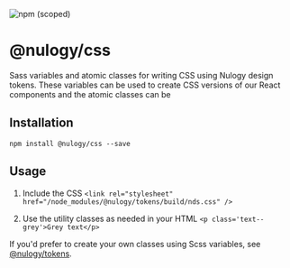 ![npm (scoped)](https://img.shields.io/npm/v/@nulogy/css.svg?color=blue)

# @nulogy/css
Sass variables and atomic classes for writing CSS using Nulogy design tokens. These variables can be used to create CSS versions of our React components and the atomic classes can be 

## Installation 
`npm install @nulogy/css --save`

## Usage
1. Include the CSS 
`<link rel="stylesheet" href="/node_modules/@nulogy/tokens/build/nds.css" />`

2. Use the utility classes as needed in your HTML
`<p class='text--grey'>Grey text</p>`

If you'd prefer to create your own classes using Scss variables, see [@nulogy/tokens](https://www.npmjs.com/package/@nulogy/tokens). 


